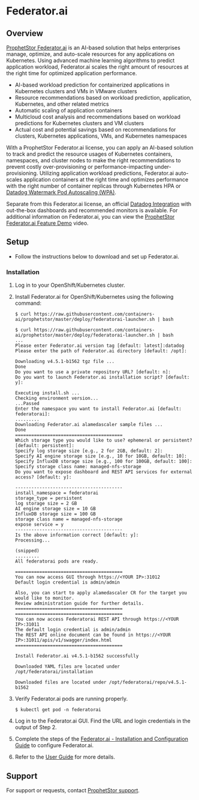 # Federator.ai

## Overview

[ProphetStor Federator.ai][1] is an AI-based solution that helps enterprises manage, optimize, and auto-scale resources for any applications on Kubernetes. Using advanced machine learning algorithms to predict application workload, Federator.ai scales the right amount of resources at the right time for optimized application performance.

* AI-based workload prediction for containerized applications in Kubernetes clusters and VMs in VMware clusters 
* Resource recommendations based on workload prediction, application, Kubernetes, and other related metrics 
* Automatic scaling of application containers 
* Multicloud cost analysis and recommendations based on workload predictions for Kubernetes clusters and VM clusters 
* Actual cost and potential savings based on recommendations for clusters, Kubernetes applications, VMs, and Kubernetes namespaces

With a ProphetStor Federator.ai license, you can apply an AI-based solution to track and predict the resource usages of Kubernetes containers, namespaces, and cluster nodes to make the right recommendations to prevent costly over-provisioning or performance-impacting under-provisioning. Utilizing application workload predictions, Federator.ai auto-scales application containers at the right time and optimizes performance with the right number of container replicas through Kubernetes HPA or [Datadog Watermark Pod Autoscaling (WPA)][3].

Separate from this Federator.ai license, an official [Datadog Integration][9] with out-the-box dashboards and recommended monitors is available. For additional information on Federator.ai, you can view the [ProphetStor Federator.ai Feature Demo][2] video.

## Setup

* Follow the instructions below to download and set up Federator.ai.

### Installation

1. Log in to your OpenShift/Kubernetes cluster.
2. Install Federator.ai for OpenShift/Kubernetes using the following command:

   ```shell
   $ curl https://raw.githubusercontent.com/containers-ai/prophetstor/master/deploy/federatorai-launcher.sh | bash
   ```

   ```shell
   $ curl https://raw.githubusercontent.com/containers-ai/prophetstor/master/deploy/federatorai-launcher.sh | bash
   ...
   Please enter Federator.ai version tag [default: latest]:datadog
   Please enter the path of Federator.ai directory [default: /opt]:
   
   Downloading v4.5.1-b1562 tgz file ...
   Done
   Do you want to use a private repository URL? [default: n]:
   Do you want to launch Federator.ai installation script? [default: y]:
   
   Executing install.sh ...
   Checking environment version...
   ...Passed
   Enter the namespace you want to install Federator.ai [default: federatorai]:
   .........
   Downloading Federator.ai alamedascaler sample files ...
   Done
   ========================================
   Which storage type you would like to use? ephemeral or persistent?
   [default: persistent]:
   Specify log storage size [e.g., 2 for 2GB, default: 2]:
   Specify AI engine storage size [e.g., 10 for 10GB, default: 10]:
   Specify InfluxDB storage size [e.g., 100 for 100GB, default: 100]:
   Specify storage class name: managed-nfs-storage
   Do you want to expose dashboard and REST API services for external access? [default: y]:
   
   ----------------------------------------
   install_namespace = federatorai
   storage_type = persistent
   log storage size = 2 GB
   AI engine storage size = 10 GB
   InfluxDB storage size = 100 GB
   storage class name = managed-nfs-storage
   expose service = y
   ----------------------------------------
   Is the above information correct [default: y]:
   Processing...
   
   (snipped)
   .........
   All federatorai pods are ready.
   
   ========================================
   You can now access GUI through https://<YOUR IP>:31012
   Default login credential is admin/admin
   
   Also, you can start to apply alamedascaler CR for the target you would like to monitor.
   Review administration guide for further details. 
   ========================================
   ========================================
   You can now access Federatorai REST API through https://<YOUR IP>:31011
   The default login credential is admin/admin
   The REST API online document can be found in https://<YOUR IP>:31011/apis/v1/swagger/index.html
   ========================================
   
   Install Federator.ai v4.5.1-b1562 successfully
   
   Downloaded YAML files are located under /opt/federatorai/installation
   
   Downloaded files are located under /opt/federatorai/repo/v4.5.1-b1562
   ```

3. Verify Federator.ai pods are running properly.

   ```shell
   $ kubectl get pod -n federatorai
   ```
4. Log in to the Federator.ai GUI. Find the URL and login credentials in the output of Step 2.

5. Complete the steps of the [Federator.ai - Installation and Configuration Guide][4] to configure Federator.ai. 

6. Refer to the [User Guide][8] for more details.


## Support

For support or requests, contact [ProphetStor support](mailto:support@prophetstor.com).


[1]: https://prophetstor.com/federator_ai/
[2]: https://www.youtube.com/watch?v=IooFJnB8bb8&t=1s
[3]: https://github.com/DataDog/watermarkpodautoscaler
[4]: https://prophetstor.com/wp-content/uploads/documentation/Federator.ai/Latest%20Version/ProphetStor%20Federator.ai%20Installation%20Guide.pdf
[5]: images/add_cluster_window.png
[6]: https://www.datadoghq.com/
[7]: https://docs.datadoghq.com/account_management/api-app-keys/
[8]: https://prophetstor.com/wp-content/uploads/documentation/Federator.ai/Latest%20Version/ProphetStor%20Federator.ai%20User%20Guide.pdf
[9]: https://app.datadoghq.com/account/settings#integrations/federatorai
